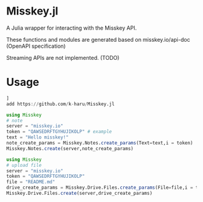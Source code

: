 # Misskey.jl

A Julia wrapper for interacting with the Misskey API.

These functions and modules are generated based on misskey.io/api-doc (OpenAPI specification)

Streaming APIs are not implemented. (TODO)

# Usage

```julia
]
add https://github.com/k-haru/Misskey.jl
```

```julia
using Misskey
# note 
server = "misskey.io"
token = "QAWSEDRFTGYHUJIKOLP" # example
text = "Hello misskey!"
note_create_params = Misskey.Notes.create_params(Text=text,i = token)
Misskey.Notes.create(server,note_create_params)
```

```julia
using Misskey
# upload file
server = "misskey.io"
token = "QAWSEDRFTGYHUJIKOLP"
file = "README.md"
drive_create_params = Misskey.Drive.Files.create_params(File=file,i = token)
Misskey.Drive.Files.create(server,drive_create_params)
```
